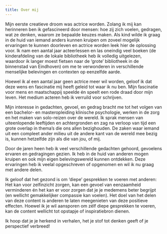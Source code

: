 ```yaml
---
title: Over mij
---
```

Mijn eerste creatieve droom was actrice worden. Zolang ik mij kan herinneren ben ik gefascineerd door mensen: hoe zij zich voelen, gedragen, wat ze denken, waarom ze bepaalde keuzes maken. Als kind wilde ik graag in de huid van iemand anders kunnen kruipen om zoveel mogelijk ervaringen te kunnen doorleven en actrice worden leek hier de oplossing voor. Ik nam een aantal jaar acteerlessen en las oneindig veel boeken (de kinderafdeling van de lokale bibliotheek heb ik volledig uitgelezen, waardoor ik langer moest fietsen naar de ‘grote’ bibliotheek in de binnenstad van Eindhoven) om me te verwonderen in verschillende menselijke belevingen en contexten op eenzelfde aarde. 

Hoewel ik al een aantal jaar geen actrice meer wil worden, geloof ik dat deze wens en fascinatie mij heeft geleid tot waar ik nu ben. Mijn fascinatie voor mens en maatschappij speelde én speelt een rode draad door mijn leven. Het medium acteren heb ik verruild voor schrijven. 

Mijn interesse in gedachten, gevoel, en gedrag bracht me tot het volgen van een bachelor- en masteropleiding klinische psychologie, werken in de zorg en het maken van solo-reizen over de wereld. Ik sprak mensen van uiteenlopende leeftijden en achtergronden en zag na verloop van tijd een grote overlap in thema’s die ons allen bezighouden. De zaken waar iemand uit een compleet ander milieu uit de andere kant van de wereld mee bezig is, kunnen hetzelfde zijn als die van jou, of mij. 

Door de jaren heen heb ik veel verschillende gedachten gehoord, gevoelens ervaren en gedragingen gezien. Ik heb in de huid van anderen mogen kruipen en ook mijn eigen belevingswereld kunnen ontdekken. Deze ervaringen heb ik veelal opgeschreven of opgenomen en wil ik nu graag met andere delen. 

Ik geloof dat het gezond is om ‘diepe’ gesprekken te voeren met anderen: Het kan voor zelfinzicht zorgen, kan een gevoel van eenzaamheid verminderen én het kan er voor zorgen dat je je medemens beter begrijpt (en wellicht gemakkelijker compassie kan voelen). Het doel van het delen van deze content is anderen te laten meegenieten van deze positieve effecten. Hoewel ik je wil aansporen om zélf diepe gesprekken te voeren, kan de content wellicht tot opstapje of inspiratiebron dienen.  

Ik hoop dat je je herkend in verhalen, het je stof tot denken geeft of je perspectief verbreed! 